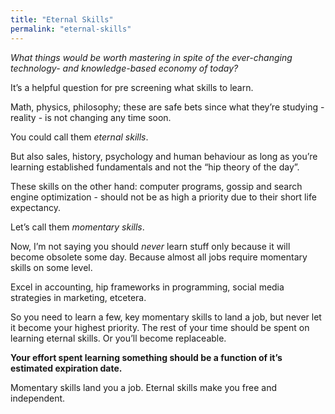 ```yaml
---
title: "Eternal Skills"
permalink: "eternal-skills"
---
```


_What things would be worth mastering in spite of the ever-changing technology- and knowledge-based economy of today?_

It’s a helpful question for pre screening what skills to learn.

Math, physics, philosophy; these are safe bets since what they’re studying - reality - is not changing any time soon.

You could call them _eternal skills_.

But also sales, history, psychology and human behaviour as long as you’re learning established fundamentals and not the “hip theory of the day”.

These skills on the other hand: computer programs, gossip and search engine optimization - should not be as high a priority due to their short life expectancy.

Let’s call them _momentary skills_.

Now, I’m not saying you should _never_ learn stuff only because it will become obsolete some day. Because almost all jobs require momentary skills on some level. 

Excel in accounting, hip frameworks in programming, social media strategies in marketing, etcetera.

So you need to learn a few, key momentary skills to land a job, but never let it become your highest priority. The rest of your time should be spent on learning eternal skills. Or you’ll become replaceable.

**Your effort spent learning something should be a function of it’s estimated expiration date.**

Momentary skills land you a job. Eternal skills make you free and independent.